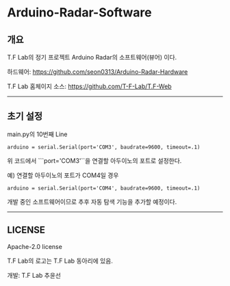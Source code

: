 # Arduino-Radar-Software

## 개요
T.F Lab의 정기 프로젝트 Arduino Radar의 소프트웨어(뷰어) 이다.

하드웨어: https://github.com/seon0313/Arduino-Radar-Hardware

T.F Lab 홈체이지 소스: https://github.com/T-F-Lab/T.F-Web

***

## 초기 설정

main.py의 10번째 Line

``` arduino = serial.Serial(port='COM3', baudrate=9600, timeout=.1) ```

위 코드에서 ```port='COM3'``을 연결할 아두이노의 포트로 설정한다.

예) 연결할 아두이노의 포트가 COM4일 경우

``` arduino = serial.Serial(port='COM4', baudrate=9600, timeout=.1) ```

개발 중인 소프트웨어이므로 추후 자동 탐색 기능을 추가할 예정이다.

***

## LICENSE

Apache-2.0 license

T.F Lab의 로고는 T.F Lab 동아리에 있음.

개발: T.F Lab 추윤선
